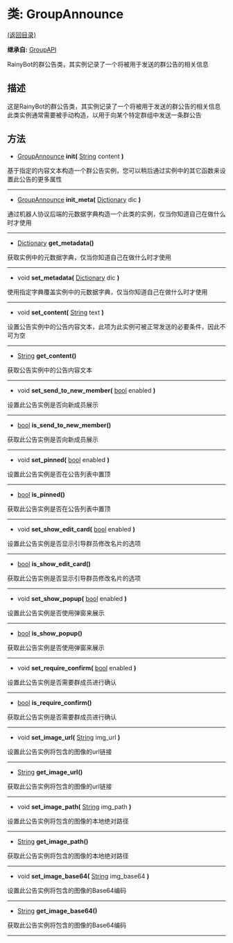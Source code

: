 # 类: GroupAnnounce  
[(返回目录)](README.md)  
  
**继承自:** [GroupAPI](GroupAPI.md)  
  
RainyBot的群公告类，其实例记录了一个将被用于发送的群公告的相关信息  
  
## 描述  
  
这是RainyBot的群公告类，其实例记录了一个将被用于发送的群公告的相关信息   
此类实例通常需要被手动构造，以用于向某个特定群组中发送一条群公告  
  
## 方法 
  
- [GroupAnnounce](GroupAnnounce.md) **init(** [String](https://docs.godotengine.org/en/latest/classes/class_string.html) content **)**  
  
基于指定的内容文本构造一个群公告实例，您可以稍后通过实例中的其它函数来设置此公告的更多属性  
  
---  
  
- [GroupAnnounce](GroupAnnounce.md) **init_meta(** [Dictionary](https://docs.godotengine.org/en/latest/classes/class_dictionary.html) dic **)**  
  
通过机器人协议后端的元数据字典构造一个此类的实例，仅当你知道自己在做什么时才使用  
  
---  
  
- [Dictionary](https://docs.godotengine.org/en/latest/classes/class_dictionary.html) **get_metadata()**  
  
获取实例中的元数据字典，仅当你知道自己在做什么时才使用  
  
---  
  
- void **set_metadata(** [Dictionary](https://docs.godotengine.org/en/latest/classes/class_dictionary.html) dic **)**  
  
使用指定字典覆盖实例中的元数据字典，仅当你知道自己在做什么时才使用  
  
---  
  
- void **set_content(** [String](https://docs.godotengine.org/en/latest/classes/class_string.html) text **)**  
  
设置公告实例中的公告内容文本，此项为此实例可被正常发送的必要条件，因此不可为空  
  
---  
  
- [String](https://docs.godotengine.org/en/latest/classes/class_string.html) **get_content()**  
  
获取公告实例中的公告内容文本  
  
---  
  
- void **set_send_to_new_member(** [bool](https://docs.godotengine.org/en/latest/classes/class_bool.html) enabled **)**  
  
设置此公告实例是否向新成员展示  
  
---  
  
- [bool](https://docs.godotengine.org/en/latest/classes/class_bool.html) **is_send_to_new_member()**  
  
获取此公告实例是否向新成员展示  
  
---  
  
- void **set_pinned(** [bool](https://docs.godotengine.org/en/latest/classes/class_bool.html) enabled **)**  
  
设置此公告实例是否在公告列表中置顶  
  
---  
  
- [bool](https://docs.godotengine.org/en/latest/classes/class_bool.html) **is_pinned()**  
  
获取此公告实例是否在公告列表中置顶  
  
---  
  
- void **set_show_edit_card(** [bool](https://docs.godotengine.org/en/latest/classes/class_bool.html) enabled **)**  
  
设置此公告实例是否显示引导群员修改名片的选项  
  
---  
  
- [bool](https://docs.godotengine.org/en/latest/classes/class_bool.html) **is_show_edit_card()**  
  
获取此公告实例是否显示引导群员修改名片的选项  
  
---  
  
- void **set_show_popup(** [bool](https://docs.godotengine.org/en/latest/classes/class_bool.html) enabled **)**  
  
设置此公告实例是否使用弹窗来展示  
  
---  
  
- [bool](https://docs.godotengine.org/en/latest/classes/class_bool.html) **is_show_popup()**  
  
获取此公告实例是否使用弹窗来展示  
  
---  
  
- void **set_require_confirm(** [bool](https://docs.godotengine.org/en/latest/classes/class_bool.html) enabled **)**  
  
设置此公告实例是否需要群成员进行确认  
  
---  
  
- [bool](https://docs.godotengine.org/en/latest/classes/class_bool.html) **is_require_confirm()**  
  
获取此公告实例是否需要群成员进行确认  
  
---  
  
- void **set_image_url(** [String](https://docs.godotengine.org/en/latest/classes/class_string.html) img_url **)**  
  
设置此公告实例将包含的图像的url链接  
  
---  
  
- [String](https://docs.godotengine.org/en/latest/classes/class_string.html) **get_image_url()**  
  
获取此公告实例将包含的图像的url链接  
  
---  
  
- void **set_image_path(** [String](https://docs.godotengine.org/en/latest/classes/class_string.html) img_path **)**  
  
设置此公告实例将包含的图像的本地绝对路径  
  
---  
  
- [String](https://docs.godotengine.org/en/latest/classes/class_string.html) **get_image_path()**  
  
获取此公告实例将包含的图像的本地绝对路径  
  
---  
  
- void **set_image_base64(** [String](https://docs.godotengine.org/en/latest/classes/class_string.html) img_base64 **)**  
  
设置此公告实例将包含的图像的Base64编码  
  
---  
  
- [String](https://docs.godotengine.org/en/latest/classes/class_string.html) **get_image_base64()**  
  
获取此公告实例将包含的图像的Base64编码  
  
---  
  

